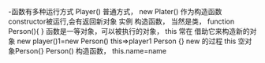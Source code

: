-函数有多种运行方式
Player() 普通方式，
new Plater() 作为构造函数constructor被运行,会有返回新对象 实例
构造函数， 当然是类，
function Person(){  }
函数是一等对象，可以被执行的对象，
this 常在 借助它来构造新的对象
new player()1=new Person()
this=>player1   Person   {}
new 的过程
this 空对象Person{} 
Person()  构造函数，
this.name=name
